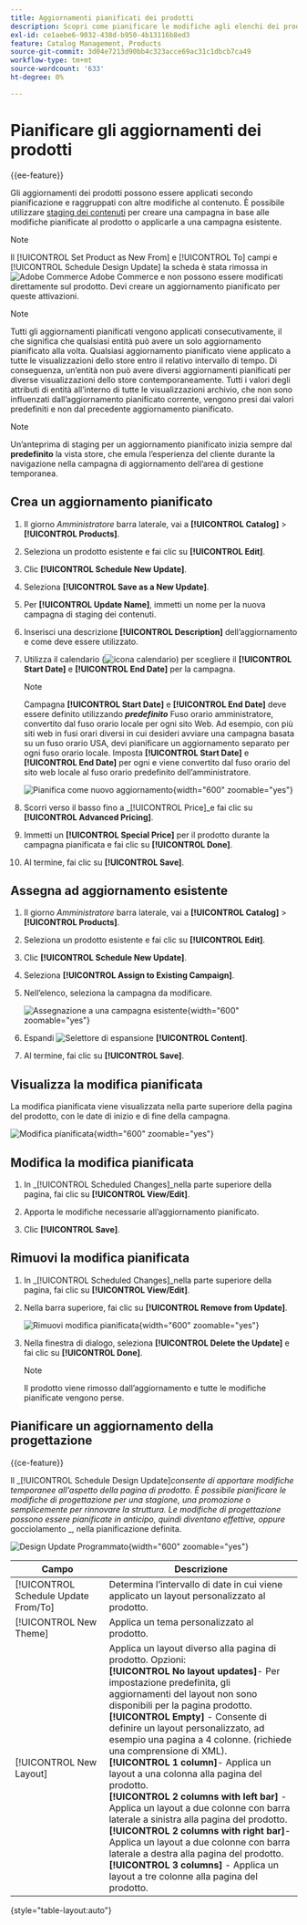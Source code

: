 ```yaml
---
title: Aggiornamenti pianificati dei prodotti
description: Scopri come pianificare le modifiche agli elenchi dei prodotti per supportare campagne e programmi promozionali.
exl-id: ce1aebe6-9032-438d-b950-4b13116b8ed3
feature: Catalog Management, Products
source-git-commit: 3d04e7213d90bb4c323acce69ac31c1dbcb7ca49
workflow-type: tm+mt
source-wordcount: '633'
ht-degree: 0%

---
```


# Pianificare gli aggiornamenti dei prodotti

{{ee-feature}}

Gli aggiornamenti dei prodotti possono essere applicati secondo pianificazione e raggruppati con altre modifiche al contenuto. È possibile utilizzare [staging dei contenuti](../content-design/content-staging.md) per creare una campagna in base alle modifiche pianificate al prodotto o applicarle a una campagna esistente.

>[!NOTE]
>
>Il [!UICONTROL Set Product as New From] e [!UICONTROL To] campi e [!UICONTROL Schedule Design Update] la scheda è stata rimossa in ![Adobe Commerce](../assets/adobe-logo.svg) Adobe Commerce e non possono essere modificati direttamente sul prodotto. Devi creare un aggiornamento pianificato per queste attivazioni.

>[!NOTE]
>
>Tutti gli aggiornamenti pianificati vengono applicati consecutivamente, il che significa che qualsiasi entità può avere un solo aggiornamento pianificato alla volta. Qualsiasi aggiornamento pianificato viene applicato a tutte le visualizzazioni dello store entro il relativo intervallo di tempo. Di conseguenza, un’entità non può avere diversi aggiornamenti pianificati per diverse visualizzazioni dello store contemporaneamente. Tutti i valori degli attributi di entità all’interno di tutte le visualizzazioni archivio, che non sono influenzati dall’aggiornamento pianificato corrente, vengono presi dai valori predefiniti e non dal precedente aggiornamento pianificato.

>[!NOTE]
>
>Un’anteprima di staging per un aggiornamento pianificato inizia sempre dal **predefinito** la vista store, che emula l’esperienza del cliente durante la navigazione nella campagna di aggiornamento dell’area di gestione temporanea.

## Crea un aggiornamento pianificato

1. Il giorno _Amministratore_ barra laterale, vai a **[!UICONTROL Catalog]** > **[!UICONTROL Products]**.

1. Seleziona un prodotto esistente e fai clic su **[!UICONTROL Edit]**.

1. Clic **[!UICONTROL Schedule New Update]**.

1. Seleziona **[!UICONTROL Save as a New Update]**.

1. Per **[!UICONTROL Update Name]**, immetti un nome per la nuova campagna di staging dei contenuti.

1. Inserisci una descrizione **[!UICONTROL Description]** dell’aggiornamento e come deve essere utilizzato.

1. Utilizza il calendario (![icona calendario](../assets/icon-calendar.png)) per scegliere il **[!UICONTROL Start Date]** e **[!UICONTROL End Date]** per la campagna.

   >[!NOTE]
   >
   >Campagna **[!UICONTROL Start Date]** e **[!UICONTROL End Date]** deve essere definito utilizzando **_predefinito_** Fuso orario amministratore, convertito dal fuso orario locale per ogni sito Web. Ad esempio, con più siti web in fusi orari diversi in cui desideri avviare una campagna basata su un fuso orario USA, devi pianificare un aggiornamento separato per ogni fuso orario locale. Imposta **[!UICONTROL Start Date]** e **[!UICONTROL End Date]** per ogni e viene convertito dal fuso orario del sito web locale al fuso orario predefinito dell’amministratore.

   ![Pianifica come nuovo aggiornamento](./assets/product-schedule-as-new.png){width="600" zoomable="yes"}

1. Scorri verso il basso fino a _[!UICONTROL Price]_e fai clic su **[!UICONTROL Advanced Pricing]**.

1. Immetti un **[!UICONTROL Special Price]** per il prodotto durante la campagna pianificata e fai clic su **[!UICONTROL Done]**.

1. Al termine, fai clic su **[!UICONTROL Save]**.

## Assegna ad aggiornamento esistente

1. Il giorno _Amministratore_ barra laterale, vai a **[!UICONTROL Catalog]** > **[!UICONTROL Products]**.

1. Seleziona un prodotto esistente e fai clic su **[!UICONTROL Edit]**.

1. Clic **[!UICONTROL Schedule New Update]**.

1. Seleziona **[!UICONTROL Assign to Existing Campaign]**.

1. Nell’elenco, seleziona la campagna da modificare.

   ![Assegnazione a una campagna esistente](./assets/scheduled-changes-assign-to-existing-campaign.png){width="600" zoomable="yes"}

1. Espandi ![Selettore di espansione](../assets/icon-display-expand.png) **[!UICONTROL Content]**.

1. Al termine, fai clic su **[!UICONTROL Save]**.

## Visualizza la modifica pianificata

La modifica pianificata viene visualizzata nella parte superiore della pagina del prodotto, con le date di inizio e di fine della campagna.

![Modifica pianificata](./assets/view-product-scheduled-changes.png){width="600" zoomable="yes"}

## Modifica la modifica pianificata

1. In _[!UICONTROL Scheduled Changes]_nella parte superiore della pagina, fai clic su **[!UICONTROL View/Edit]**.

1. Apporta le modifiche necessarie all’aggiornamento pianificato.

1. Clic **[!UICONTROL Save]**.

## Rimuovi la modifica pianificata

1. In _[!UICONTROL Scheduled Changes]_nella parte superiore della pagina, fai clic su **[!UICONTROL View/Edit]**.

1. Nella barra superiore, fai clic su **[!UICONTROL Remove from Update]**.

   ![Rimuovi modifica pianificata](./assets/remove-product-scheduled-changes.png){width="600" zoomable="yes"}

1. Nella finestra di dialogo, seleziona **[!UICONTROL Delete the Update]** e fai clic su **[!UICONTROL Done]**.

   >[!NOTE]
   >
   >Il prodotto viene rimosso dall’aggiornamento e tutte le modifiche pianificate vengono perse.

## Pianificare un aggiornamento della progettazione

{{ce-feature}}

Il _[!UICONTROL Schedule Design Update]_consente di apportare modifiche temporanee all&#39;aspetto della pagina di prodotto. È possibile pianificare le modifiche di progettazione per una stagione, una promozione o semplicemente per rinnovare la struttura. Le modifiche di progettazione possono essere pianificate in anticipo, quindi diventano effettive, oppure_ gocciolamento _, nella pianificazione definita.

![Design Update Programmato](./assets/product-design-update-scheduled-ce.png){width="600" zoomable="yes"}


| Campo | Descrizione |
|--- |--- |
| [!UICONTROL Schedule Update From/To] | Determina l’intervallo di date in cui viene applicato un layout personalizzato al prodotto. |
| [!UICONTROL New Theme] | Applica un tema personalizzato al prodotto. |
| [!UICONTROL New Layout] | Applica un layout diverso alla pagina di prodotto. Opzioni: <br/>**[!UICONTROL No layout updates]**- Per impostazione predefinita, gli aggiornamenti del layout non sono disponibili per la pagina prodotto.<br/>**[!UICONTROL Empty]** - Consente di definire un layout personalizzato, ad esempio una pagina a 4 colonne. (richiede una comprensione di XML). <br/>**[!UICONTROL 1 column]**- Applica un layout a una colonna alla pagina del prodotto.<br/>**[!UICONTROL 2 columns with left bar]** - Applica un layout a due colonne con barra laterale a sinistra alla pagina del prodotto. <br/>**[!UICONTROL 2 columns with right bar]**- Applica un layout a due colonne con barra laterale a destra alla pagina del prodotto.<br/>**[!UICONTROL 3 columns]** - Applica un layout a tre colonne alla pagina del prodotto. |

{style="table-layout:auto"}
